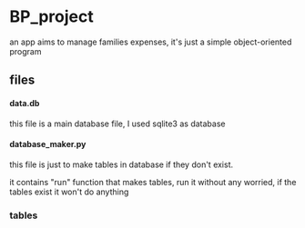# BP_project
an app aims to manage families expenses, it's just a simple object-oriented program 

## files 

#### data.db 
this file is a main database file, I used sqlite3 as database 

#### database_maker.py
this file is just to make tables in database if they don't exist.

it contains "run" function that makes tables, run it without any worried, if the tables exist it won't do anything 

### tables 
